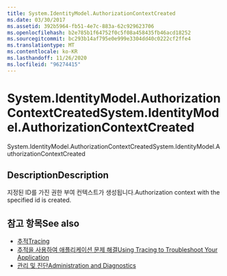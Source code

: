 ```yaml
---
title: System.IdentityModel.AuthorizationContextCreated
ms.date: 03/30/2017
ms.assetid: 392b5964-fb51-4e7c-883a-62c929623706
ms.openlocfilehash: b2e785b1f64752f0c5f08a458435fb46acd18252
ms.sourcegitcommit: bc293b14af795e0e999e3304dd40c0222cf2ffe4
ms.translationtype: MT
ms.contentlocale: ko-KR
ms.lasthandoff: 11/26/2020
ms.locfileid: "96274415"
---
```

# <a name="systemidentitymodelauthorizationcontextcreated"></a><span data-ttu-id="ad9bd-102">System.IdentityModel.AuthorizationContextCreated</span><span class="sxs-lookup"><span data-stu-id="ad9bd-102">System.IdentityModel.AuthorizationContextCreated</span></span>

<span data-ttu-id="ad9bd-103">System.IdentityModel.AuthorizationContextCreated</span><span class="sxs-lookup"><span data-stu-id="ad9bd-103">System.IdentityModel.AuthorizationContextCreated</span></span>  
  
## <a name="description"></a><span data-ttu-id="ad9bd-104">Description</span><span class="sxs-lookup"><span data-stu-id="ad9bd-104">Description</span></span>  

 <span data-ttu-id="ad9bd-105">지정된 ID를 가진 권한 부여 컨텍스트가 생성됩니다.</span><span class="sxs-lookup"><span data-stu-id="ad9bd-105">Authorization context with the specified id is created.</span></span>  
  
## <a name="see-also"></a><span data-ttu-id="ad9bd-106">참고 항목</span><span class="sxs-lookup"><span data-stu-id="ad9bd-106">See also</span></span>

- [<span data-ttu-id="ad9bd-107">추적</span><span class="sxs-lookup"><span data-stu-id="ad9bd-107">Tracing</span></span>](index.md)
- [<span data-ttu-id="ad9bd-108">추적을 사용하여 애플리케이션 문제 해결</span><span class="sxs-lookup"><span data-stu-id="ad9bd-108">Using Tracing to Troubleshoot Your Application</span></span>](using-tracing-to-troubleshoot-your-application.md)
- [<span data-ttu-id="ad9bd-109">관리 및 진단</span><span class="sxs-lookup"><span data-stu-id="ad9bd-109">Administration and Diagnostics</span></span>](../index.md)

